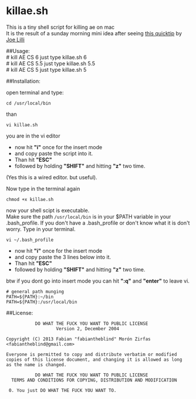 killae.sh  
======

This is a tiny shell script for killing ae on mac  
It is the result of a sunday morning mini idea after seeing [this quicktip](http://ae.tutsplus.com/tutorials/workflow/quick-tip-after-effects-force-quit-and-save/) by [Joe Lilli](http://ae.tutsplus.com/author/joe-lilli/)  

##Usage:  
    # kill AE CS 6 just type 
    killae.sh 6  
    # kill AE CS 5.5 just type 
    killae.sh 5.5  
    # kill AE CS 5 just type 
    killae.sh 5  

##Installation:  

open terminal and type:  
    
    cd /usr/local/bin

than  

    vi killae.sh  

you are in the vi editor  
- now hit __"i"__ once for the insert mode  
- and copy paste the script into it.  
- Than hit __"ESC"__  
- followed by holding __"SHIFT"__ and hitting __"z"__ two time.  

(Yes this is a wired editor. but useful).  

Now type in the terminal again  

    chmod +x killae.sh  

now your shell scipt is executable.  
Make sure the path `/usr/local/bin` is in your $PATH variable in your .bash_profile. If you don't have a .bash_profile or don't know what it is don't worry. Type in your terminal.  

    vi ~/.bash_profile  

- now hit __"i"__ once for the insert mode  
- and copy paste the 3 lines below into it.  
- Than hit __"ESC"__  
- followed by holding __"SHIFT"__ and hitting __"z"__ two time.  

btw if you dont go into insert mode you can hit __":q"__ and __"enter"__ to leave vi.  


    # general path munging  
    PATH=${PATH}:~/bin  
    PATH=${PATH}:/usr/local/bin  

##License:  

               DO WHAT THE FUCK YOU WANT TO PUBLIC LICENSE
                       Version 2, December 2004
      
    Copyright (C) 2013 Fabian "fabiantheblind" Morón Zirfas <fabiantheblind@gmail.com>
       
    Everyone is permitted to copy and distribute verbatim or modified  
    copies of this license document, and changing it is allowed as long  
    as the name is changed.  
      
               DO WHAT THE FUCK YOU WANT TO PUBLIC LICENSE  
      TERMS AND CONDITIONS FOR COPYING, DISTRIBUTION AND MODIFICATION  
      
     0. You just DO WHAT THE FUCK YOU WANT TO.  
